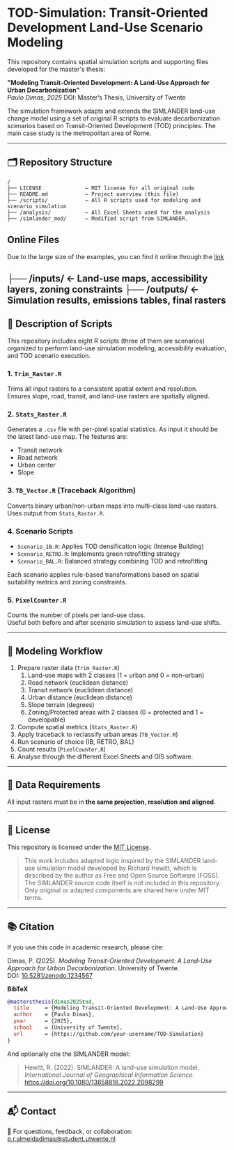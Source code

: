 # TOD-Simulation: Transit-Oriented Development Land-Use Scenario Modeling

This repository contains spatial simulation scripts and supporting files developed for the master's thesis:

**"Modeling Transit-Oriented Development: A Land-Use Approach for Urban Decarbonization"**  
*Paulo Dimas, 2025*
DOI: 
Master’s Thesis, University of Twente

The simulation framework adapts and extends the SIMLANDER land-use change model using a set of original R scripts to evaluate decarbonization scenarios based on Transit-Oriented Development (TOD) principles. The main case study is the metropolitan area of Rome.

---

## 🗂️ Repository Structure

```
/
├── LICENSE              ← MIT license for all original code
├── README.md            ← Project overview (this file)
├── /scripts/            ← All R scripts used for modeling and scenario simulation
├── /analysis/           ← All Excel Sheets used for the analysis
├── /simlander_mod/      ← Modified script from SIMLANDER.
```
## Online Files

Due to the large size of the examples, you can find it online through the [link](https://drive.google.com/drive/folders/1bI6lVB7FmtDeNoXZKM9h4__mRc65CiLl?usp=sharing) 

├── /inputs/             ← Land-use maps, accessibility layers, zoning constraints
├── /outputs/            ← Simulation results, emissions tables, final rasters
---

## 📜 Description of Scripts

This repository includes eight R scripts (three of them are scenarios) organized to perform land-use simulation modeling, accessibility evaluation, and TOD scenario execution.

### 1. `Trim_Raster.R`
Trims all input rasters to a consistent spatial extent and resolution.  
Ensures slope, road, transit, and land-use rasters are spatially aligned.

### 2. `Stats_Raster.R`
Generates a `.csv` file with per-pixel spatial statistics. As input it should be the latest land-use map. The features are:
- Transit network
- Road network
- Urban center
- Slope

### 3. `TB_Vector.R` (Traceback Algorithm)
Converts binary urban/non-urban maps into multi-class land-use rasters.  Uses output from `Stats_Raster.R`. 

### 4. Scenario Scripts
- `Scenario_IB.R`: Applies TOD densification logic (Intense Building)
- `Scenario_RETRO.R`: Implements green retrofitting strategy
- `Scenario_BAL.R`: Balanced strategy combining TOD and retrofitting

Each scenario applies rule-based transformations based on spatial suitability metrics and zoning constraints.

### 5. `PixelCounter.R`
Counts the number of pixels per land-use class.  
Useful both before and after scenario simulation to assess land-use shifts.

---

## 🔁 Modeling Workflow

1. Prepare raster data (`Trim_Raster.R`)
	1. Land-use maps with 2 classes (1 = urban and 0 = non-urban)
	2. Road network (euclidean distance)
	3. Transit network (euclidean distance)
	4. Urban distance (euclidean distance)
	5. Slope terrain (degrees)
	6. Zoning/Protected areas with 2 classes (0 = protected and 1 = developable)
2. Compute spatial metrics (`Stats_Raster.R`)
3. Apply traceback to reclassify urban areas (`TB_Vector.R`)
4. Run scenario of choice (IB, RETRO, BAL)
5. Count results (`PixelCounter.R`)
6. Analyse through the different Excel Sheets and GIS software. 

---

## 📍 Data Requirements

All input rasters must be in **the same projection, resolution and aligned**. 

---

## 📄 License

This repository is licensed under the [MIT License](LICENSE).

> This work includes adapted logic inspired by the SIMLANDER land-use simulation model developed by Richard Hewitt, which is described by the author as Free and Open Source Software (FOSS).  
> The SIMLANDER source code itself is not included in this repository. Only original or adapted components are shared here under MIT terms.

---

## 📚 Citation

If you use this code in academic research, please cite:

Dimas, P. (2025). *Modeling Transit-Oriented Development: A Land-Use Approach for Urban Decarbonization*. University of Twente.  
DOI: [10.5281/zenodo.1234567](https://doi.org/10.5281/zenodo.1234567)

**BibTeX**
```bibtex
@mastersthesis{dimas2025tod,
  title     = {Modeling Transit-Oriented Development: A Land-Use Approach for Urban Decarbonization},
  author    = {Paulo Dimas},
  year      = {2025},
  school    = {University of Twente},
  url       = {https://github.com/your-username/TOD-Simulation}
}
```

And optionally cite the SIMLANDER model:

> Hewitt, R. (2022). SIMLANDER: A land-use simulation model. *International Journal of Geographical Information Science*. https://doi.org/10.1080/13658816.2022.2098299

---

## 📬 Contact

📧 For questions, feedback, or collaboration: p.r.almeidadimas@student.utwente.nl


